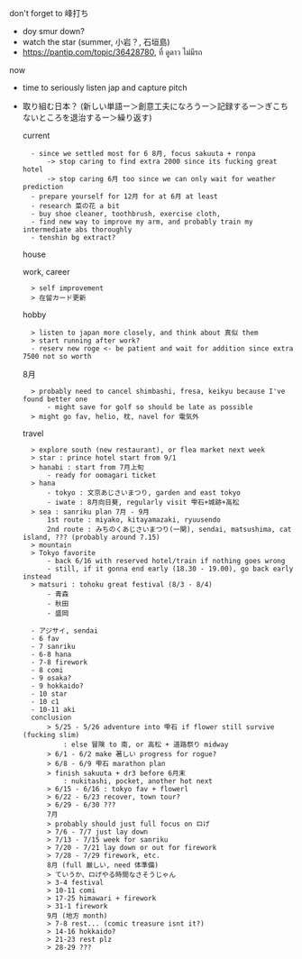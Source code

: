 don't forget to 峰打ち
- doy smur down?
- watch the star (summer, 小岩？, 石垣島)
- https://pantip.com/topic/36428780, ที่ ดูดาว ไม่มีรถ

now
- time to seriously listen jap and capture pitch 
- 取り組む日本？ (新しい単語ー＞創意工夫になろうー＞記録するー＞ぎこちないところを退治するー＞繰り返す)

	current

		- since we settled most for 6 8月, focus sakuuta + ronpa 
			-> stop caring to find extra 2000 since its fucking great hotel
			-> stop caring 6月 too since we can only wait for weather prediction
		- prepare yourself for 12月 for at 6月 at least
		- research 菜の花 a bit
		- buy shoe cleaner, toothbrush, exercise cloth,
		- find new way to improve my arm, and probably train my intermediate abs thoroughly
		- tenshin bg extract?
		
	house
	
	work, career
	
		> self improvement
		> 在留カード更新
	hobby
	
		> listen to japan more closely, and think about 真似 them
		> start running after work?
		- reserv new roge <- be patient and wait for addition since extra 7500 not so worth
	8月
	
		> probably need to cancel shimbashi, fresa, keikyu because I've found better one 
			- might save for golf so should be late as possible
		> might go fav, helio, 枕, navel for 電気外
	travel
		
		> explore south (new restaurant), or flea market next week
		> star : prince hotel start from 9/1
		> hanabi : start from 7月上旬
			- ready for oomagari ticket
		> hana
			- tokyo : 文京あじさいまつり, garden and east tokyo
			- iwate : 8月向日葵, regularly visit 雫石+城跡+高松
		> sea : sanriku plan 7月 - 9月
			1st route : miyako, kitayamazaki, ryuusendo
			2nd route : みちのくあじさいまつり(一関), sendai, matsushima, cat island, ??? (probably around 7.15)
		> mountain
		> Tokyo favorite
			- back 6/16 with reserved hotel/train if nothing goes wrong
			- still, if it gonna end early (18.30 - 19.00), go back early instead
		> matsuri : tohoku great festival (8/3 - 8/4)
			- 青森 
			- 秋田
			- 盛岡
			
		- アジサイ, sendai
		- 6 fav
		- 7 sanriku
		- 6-8 hana
		- 7-8 firework
		- 8 comi
		- 9 osaka?
		- 9 hokkaido?
		- 10 star
		- 10 c1
		- 10-11 aki
		conclusion
			> 5/25 - 5/26 adventure into 雫石 if flower still survive (fucking slim)
				: else 冒険 to 南, or 高松 + 道路祭り midway
			> 6/1 - 6/2 make 著しい progress for rogue?
			> 6/8 - 6/9 雫石 marathon plan
			> finish sakuuta + dr3 before 6月末
				: nukitashi, pocket, another hot next
			> 6/15 - 6/16 : tokyo fav + flowerl
			> 6/22 - 6/23 recover, town tour?
			> 6/29 - 6/30 ???
			7月
			> probably should just full focus on ロげ
			> 7/6 - 7/7 just lay down
			> 7/13 - 7/15 week for sanriku
			> 7/20 - 7/21 lay down or out for firework
			> 7/28 - 7/29 firework, etc.
			8月 (full 厳しい, need 体準備)
			> ていうか、ロげやる時間なさそうじゃん
			> 3-4 festival
			> 10-11 comi
			> 17-25 himawari + firework
			> 31-1 firework
			9月 (地方 month)
			> 7-8 rest... (comic treasure isnt it?)
			> 14-16 hokkaido?
			> 21-23 rest plz
			> 28-29 ??? 
